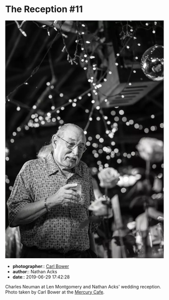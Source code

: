 # The Reception \#11

![Charles Neuman at Len Montgomery and Nathan Acks' wedding reception](assets/2019-06-29-set-3-the-reception-11.webp)

* **photographer**:: [Carl Bower](https://carlbowerphotos.com)
* **author**:: Nathan Acks
* **date**:: 2019-06-29 17:42:28

Charles Neuman at Len Montgomery and Nathan Acks' wedding reception. Photo taken by Carl Bower at the [Mercury Cafe](http://mercurycafe.com).
